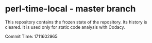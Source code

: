 # perl-time-local - master branch

This repository contains the frozen state of the repository.
Its history is cleared. It is used only for static code
analysis with Codacy.

Commit Time: 1711602965